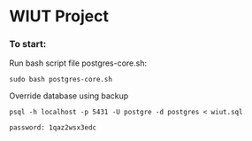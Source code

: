 # WIUT Project

### To start:
Run bash script file postgres-core.sh:
```
sudo bash postgres-core.sh
```
Override database using backup
```
psql -h localhost -p 5431 -U postgre -d postgres < wiut.sql

password: 1qaz2wsx3edc
```
